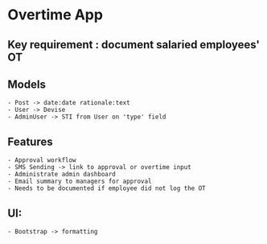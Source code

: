 # Overtime App

## Key requirement : document salaried employees' OT

## Models
    - Post -> date:date rationale:text
    - User -> Devise
    - AdminUser -> STI from User on 'type' field 
    
## Features
    - Approval workflow
    - SMS Sending -> link to approval or overtime input
    - Administrate admin dashboard
    - Email summary to managers for approval
    - Needs to be documented if employee did not log the OT

## UI:
    - Bootstrap -> formatting
